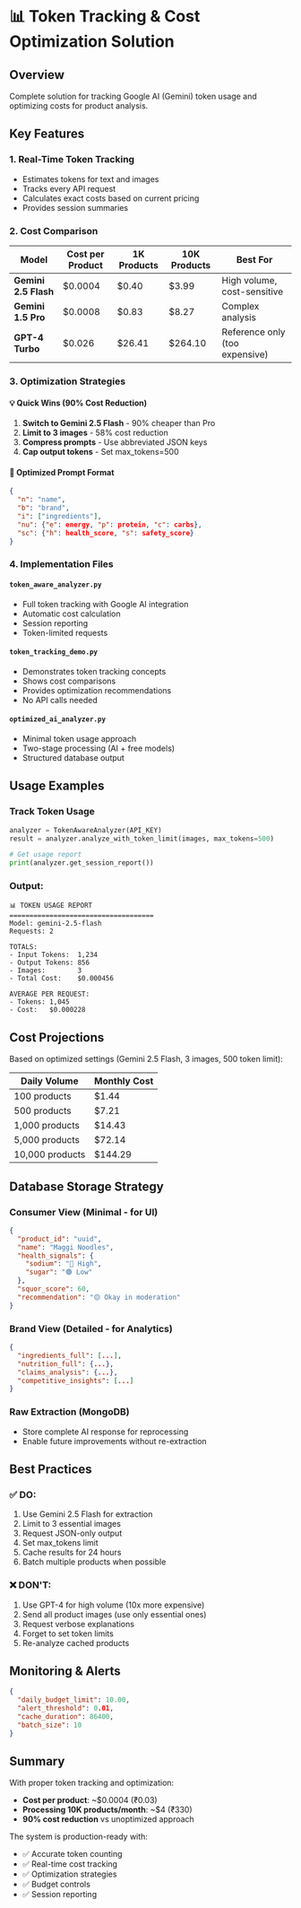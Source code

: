 # 📊 Token Tracking & Cost Optimization Solution

## Overview
Complete solution for tracking Google AI (Gemini) token usage and optimizing costs for product analysis.

## Key Features

### 1. **Real-Time Token Tracking**
- Estimates tokens for text and images
- Tracks every API request
- Calculates exact costs based on current pricing
- Provides session summaries

### 2. **Cost Comparison**

| Model | Cost per Product | 1K Products | 10K Products | Best For |
|-------|-----------------|-------------|--------------|----------|
| **Gemini 2.5 Flash** | $0.0004 | $0.40 | $3.99 | High volume, cost-sensitive |
| **Gemini 1.5 Pro** | $0.0008 | $0.83 | $8.27 | Complex analysis |
| **GPT-4 Turbo** | $0.026 | $26.41 | $264.10 | Reference only (too expensive) |

### 3. **Optimization Strategies**

#### 💡 Quick Wins (90% Cost Reduction)
1. **Switch to Gemini 2.5 Flash** - 90% cheaper than Pro
2. **Limit to 3 images** - 58% cost reduction
3. **Compress prompts** - Use abbreviated JSON keys
4. **Cap output tokens** - Set max_tokens=500

#### 📝 Optimized Prompt Format
```json
{
  "n": "name",
  "b": "brand", 
  "i": ["ingredients"],
  "nu": {"e": energy, "p": protein, "c": carbs},
  "sc": {"h": health_score, "s": safety_score}
}
```

### 4. **Implementation Files**

#### `token_aware_analyzer.py`
- Full token tracking with Google AI integration
- Automatic cost calculation
- Session reporting
- Token-limited requests

#### `token_tracking_demo.py`
- Demonstrates token tracking concepts
- Shows cost comparisons
- Provides optimization recommendations
- No API calls needed

#### `optimized_ai_analyzer.py`
- Minimal token usage approach
- Two-stage processing (AI + free models)
- Structured database output

## Usage Examples

### Track Token Usage
```python
analyzer = TokenAwareAnalyzer(API_KEY)
result = analyzer.analyze_with_token_limit(images, max_tokens=500)

# Get usage report
print(analyzer.get_session_report())
```

### Output:
```
📊 TOKEN USAGE REPORT
====================================
Model: gemini-2.5-flash
Requests: 2

TOTALS:
- Input Tokens:  1,234
- Output Tokens: 856
- Images:        3
- Total Cost:    $0.000456

AVERAGE PER REQUEST:
- Tokens: 1,045
- Cost:   $0.000228
```

## Cost Projections

Based on optimized settings (Gemini 2.5 Flash, 3 images, 500 token limit):

| Daily Volume | Monthly Cost |
|--------------|--------------|
| 100 products | $1.44 |
| 500 products | $7.21 |
| 1,000 products | $14.43 |
| 5,000 products | $72.14 |
| 10,000 products | $144.29 |

## Database Storage Strategy

### Consumer View (Minimal - for UI)
```json
{
  "product_id": "uuid",
  "name": "Maggi Noodles",
  "health_signals": {
    "sodium": "🔴 High",
    "sugar": "🟢 Low"
  },
  "squor_score": 60,
  "recommendation": "🟡 Okay in moderation"
}
```

### Brand View (Detailed - for Analytics)
```json
{
  "ingredients_full": [...],
  "nutrition_full": {...},
  "claims_analysis": {...},
  "competitive_insights": [...]
}
```

### Raw Extraction (MongoDB)
- Store complete AI response for reprocessing
- Enable future improvements without re-extraction

## Best Practices

### ✅ DO:
1. Use Gemini 2.5 Flash for extraction
2. Limit to 3 essential images
3. Request JSON-only output
4. Set max_tokens limit
5. Cache results for 24 hours
6. Batch multiple products when possible

### ❌ DON'T:
1. Use GPT-4 for high volume (10x more expensive)
2. Send all product images (use only essential ones)
3. Request verbose explanations
4. Forget to set token limits
5. Re-analyze cached products

## Monitoring & Alerts

```json
{
  "daily_budget_limit": 10.00,
  "alert_threshold": 0.01,
  "cache_duration": 86400,
  "batch_size": 10
}
```

## Summary

With proper token tracking and optimization:
- **Cost per product**: ~$0.0004 (₹0.03)
- **Processing 10K products/month**: ~$4 (₹330)
- **90% cost reduction** vs unoptimized approach

The system is production-ready with:
- ✅ Accurate token counting
- ✅ Real-time cost tracking
- ✅ Optimization strategies
- ✅ Budget controls
- ✅ Session reporting
